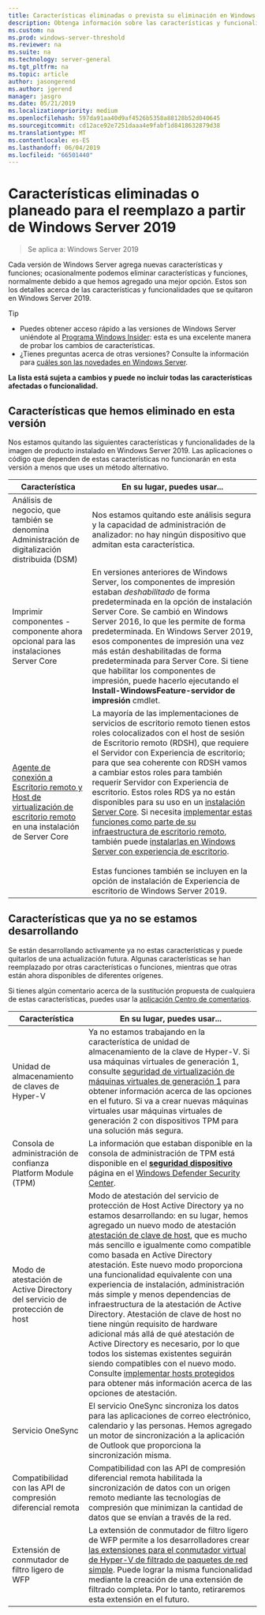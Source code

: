```yaml
---
title: Características eliminadas o prevista su eliminación en Windows Server 2019
description: Obtenga información sobre las características y funcionalidades, quitado o planeado para la eliminación a partir de Windows Server 2019.
ms.custom: na
ms.prod: windows-server-threshold
ms.reviewer: na
ms.suite: na
ms.technology: server-general
ms.tgt_pltfrm: na
ms.topic: article
author: jasongerend
ms.author: jgerend
manager: jasgro
ms.date: 05/21/2019
ms.localizationpriority: medium
ms.openlocfilehash: 597da91aa40d9af4526b5358a88128b52d040645
ms.sourcegitcommit: cd12ace92e7251daaa4e9fabf1d8418632879d38
ms.translationtype: MT
ms.contentlocale: es-ES
ms.lasthandoff: 06/04/2019
ms.locfileid: "66501440"
---
```

# <a name="features-removed-or-planned-for-replacement-starting-windows-server-2019"></a>Características eliminadas o planeado para el reemplazo a partir de Windows Server 2019

>Se aplica a: Windows Server 2019

Cada versión de Windows Server agrega nuevas características y funciones; ocasionalmente podemos eliminar características y funciones, normalmente debido a que hemos agregado una mejor opción. Estos son los detalles acerca de las características y funcionalidades que se quitaron en Windows Server 2019.

> [!TIP]
> - Puedes obtener acceso rápido a las versiones de Windows Server uniéndote al [Programa Windows Insider](https://insider.windows.com): esta es una excelente manera de probar los cambios de características.
> - ¿Tienes preguntas acerca de otras versiones? Consulte la información para [cuáles son las novedades en Windows Server](../get-started/whats-new-in-windows-server.md).

**La lista está sujeta a cambios y puede no incluir todas las características afectadas o funcionalidad.** 

## <a name="features-we-removed-in-this-release"></a>Características que hemos eliminado en esta versión

Nos estamos quitando las siguientes características y funcionalidades de la imagen de producto instalado en Windows Server 2019. Las aplicaciones o código que dependen de estas características no funcionarán en esta versión a menos que uses un método alternativo.

|Característica    |En su lugar, puedes usar...|
|-----------|--------------------
|Análisis de negocio, que también se denomina Administración de digitalización distribuida (DSM)|Nos estamos quitando este análisis segura y la capacidad de administración de analizador: no hay ningún dispositivo que admitan esta característica.|
|Imprimir componentes - componente ahora opcional para las instalaciones Server Core|En versiones anteriores de Windows Server, los componentes de impresión estaban *deshabilitado* de forma predeterminada en la opción de instalación Server Core. Se cambió en Windows Server 2016, lo que les permite de forma predeterminada. En Windows Server 2019, esos componentes de impresión una vez más están deshabilitadas de forma predeterminada para Server Core. Si tiene que habilitar los componentes de impresión, puede hacerlo ejecutando el **Install-WindowsFeature-servidor de impresión** cmdlet.|
|[Agente de conexión a Escritorio remoto y Host de virtualización de escritorio remoto](../remote/remote-desktop-services/desktop-hosting-service.md) en una instalación de Server Core|La mayoría de las implementaciones de servicios de escritorio remoto tienen estos roles colocalizados con el host de sesión de Escritorio remoto (RDSH), que requiere el Servidor con Experiencia de escritorio; para que sea coherente con RDSH vamos a cambiar estos roles para también requerir Servidor con Experiencia de escritorio. Estos roles RDS ya no están disponibles para su uso en un [instalación Server Core](../administration/server-core/what-is-server-core.md). Si necesita [implementar estas funciones como parte de su infraestructura de escritorio remoto](../remote/remote-desktop-services/rds-deploy-infrastructure.md), también puede [instalarlas en Windows Server con experiencia de escritorio](../get-started/getting-started-with-server-with-desktop-experience.md). <br/><br/>Estas funciones también se incluyen en la opción de instalación de Experiencia de escritorio de Windows Server 2019. |

## <a name="features-were-no-longer-developing"></a>Características que ya no se estamos desarrollando

Se están desarrollando activamente ya no estas características y puede quitarlos de una actualización futura. Algunas características se han reemplazado por otras características o funciones, mientras que otras están ahora disponibles de diferentes orígenes. 

Si tienes algún comentario acerca de la sustitución propuesta de cualquiera de estas características, puedes usar la [aplicación Centro de comentarios](https://support.microsoft.com/help/4021566/windows-10-send-feedback-to-microsoft-with-feedback-hub-app). 

| Característica   | En su lugar, puedes usar... |
|-----------|---------------------|
| Unidad de almacenamiento de claves de Hyper-V|Ya no estamos trabajando en la característica de unidad de almacenamiento de la clave de Hyper-V. Si usa máquinas virtuales de generación 1, consulte [seguridad de virtualización de máquinas virtuales de generación 1](https://docs.microsoft.com/windows-server/virtualization/hyper-v/learn-more/generation-1-virtual-machine-security-settings-for-hyper-v) para obtener información acerca de las opciones en el futuro. Si va a crear nuevas máquinas virtuales usar máquinas virtuales de generación 2 con dispositivos TPM para una solución más segura. |
| Consola de administración de confianza Platform Module (TPM)|La información que estaban disponible en la consola de administración de TPM está disponible en el [ **seguridad dispositivo** ](https://docs.microsoft.com/windows/security/threat-protection/windows-defender-security-center/wdsc-device-security) página en el [Windows Defender Security Center](https://docs.microsoft.com/windows/security/threat-protection/windows-defender-security-center/windows-defender-security-center). |
| Modo de atestación de Active Directory del servicio de protección de host|Modo de atestación del servicio de protección de Host Active Directory ya no estamos desarrollando: en su lugar, hemos agregado un nuevo modo de atestación [atestación de clave de host](../security/guarded-fabric-shielded-vm/guarded-fabric-create-host-key.md), que es mucho más sencillo e igualmente como compatible como basada en Active Directory atestación.  Este nuevo modo proporciona una funcionalidad equivalente con una experiencia de instalación, administración más simple y menos dependencias de infraestructura de la atestación de Active Directory. Atestación de clave de host no tiene ningún requisito de hardware adicional más allá de qué atestación de Active Directory es necesario, por lo que todos los sistemas existentes seguirán siendo compatibles con el nuevo modo. Consulte [implementar hosts protegidos](../security/guarded-fabric-shielded-vm/guarded-fabric-configure-hgs-with-authorized-hyper-v-hosts.md) para obtener más información acerca de las opciones de atestación. |
| Servicio OneSync|El servicio OneSync sincroniza los datos para las aplicaciones de correo electrónico, calendario y las personas. Hemos agregado un motor de sincronización a la aplicación de Outlook que proporciona la sincronización misma. |
| Compatibilidad con las API de compresión diferencial remota|Compatibilidad con las API de compresión diferencial remota habilitada la sincronización de datos con un origen remoto mediante las tecnologías de compresión que minimizan la cantidad de datos que se envían a través de la red. |
| Extensión de conmutador de filtro ligero de WFP|La extensión de conmutador de filtro ligero de WFP permite a los desarrolladores crear [las extensiones para el conmutador virtual de Hyper-V de filtrado de paquetes de red simple](https://docs.microsoft.com/en-us/windows-hardware/drivers/network/using-virtual-switch-filtering). Puede lograr la misma funcionalidad mediante la creación de una extensión de filtrado completa. Por lo tanto, retiraremos esta extensión en el futuro. |
